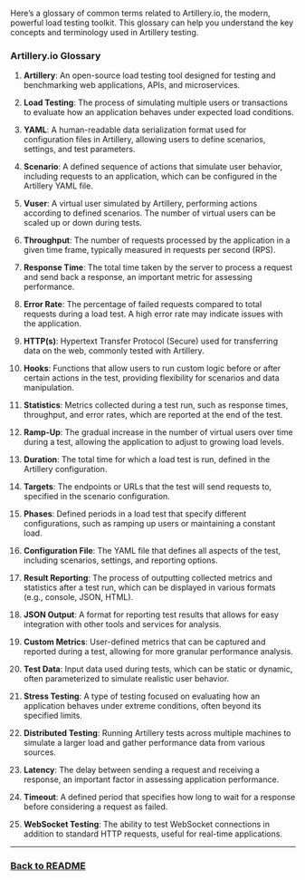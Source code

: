 Here’s a glossary of common terms related to Artillery.io, the modern, powerful load testing toolkit. This glossary can help you understand the key concepts and terminology used in Artillery testing.

### Artillery.io Glossary

1. **Artillery**: An open-source load testing tool designed for testing and benchmarking web applications, APIs, and microservices.

2. **Load Testing**: The process of simulating multiple users or transactions to evaluate how an application behaves under expected load conditions.

3. **YAML**: A human-readable data serialization format used for configuration files in Artillery, allowing users to define scenarios, settings, and test parameters.

4. **Scenario**: A defined sequence of actions that simulate user behavior, including requests to an application, which can be configured in the Artillery YAML file.

5. **Vuser**: A virtual user simulated by Artillery, performing actions according to defined scenarios. The number of virtual users can be scaled up or down during tests.

6. **Throughput**: The number of requests processed by the application in a given time frame, typically measured in requests per second (RPS).

7. **Response Time**: The total time taken by the server to process a request and send back a response, an important metric for assessing performance.

8. **Error Rate**: The percentage of failed requests compared to total requests during a load test. A high error rate may indicate issues with the application.

9. **HTTP(s)**: Hypertext Transfer Protocol (Secure) used for transferring data on the web, commonly tested with Artillery.

10. **Hooks**: Functions that allow users to run custom logic before or after certain actions in the test, providing flexibility for scenarios and data manipulation.

11. **Statistics**: Metrics collected during a test run, such as response times, throughput, and error rates, which are reported at the end of the test.

12. **Ramp-Up**: The gradual increase in the number of virtual users over time during a test, allowing the application to adjust to growing load levels.

13. **Duration**: The total time for which a load test is run, defined in the Artillery configuration. 

14. **Targets**: The endpoints or URLs that the test will send requests to, specified in the scenario configuration.

15. **Phases**: Defined periods in a load test that specify different configurations, such as ramping up users or maintaining a constant load.

16. **Configuration File**: The YAML file that defines all aspects of the test, including scenarios, settings, and reporting options.

17. **Result Reporting**: The process of outputting collected metrics and statistics after a test run, which can be displayed in various formats (e.g., console, JSON, HTML).

18. **JSON Output**: A format for reporting test results that allows for easy integration with other tools and services for analysis.

19. **Custom Metrics**: User-defined metrics that can be captured and reported during a test, allowing for more granular performance analysis.

20. **Test Data**: Input data used during tests, which can be static or dynamic, often parameterized to simulate realistic user behavior.

21. **Stress Testing**: A type of testing focused on evaluating how an application behaves under extreme conditions, often beyond its specified limits.

22. **Distributed Testing**: Running Artillery tests across multiple machines to simulate a larger load and gather performance data from various sources.

23. **Latency**: The delay between sending a request and receiving a response, an important factor in assessing application performance.

24. **Timeout**: A defined period that specifies how long to wait for a response before considering a request as failed.

25. **WebSocket Testing**: The ability to test WebSocket connections in addition to standard HTTP requests, useful for real-time applications.

---
### [Back to README](./README.md)
